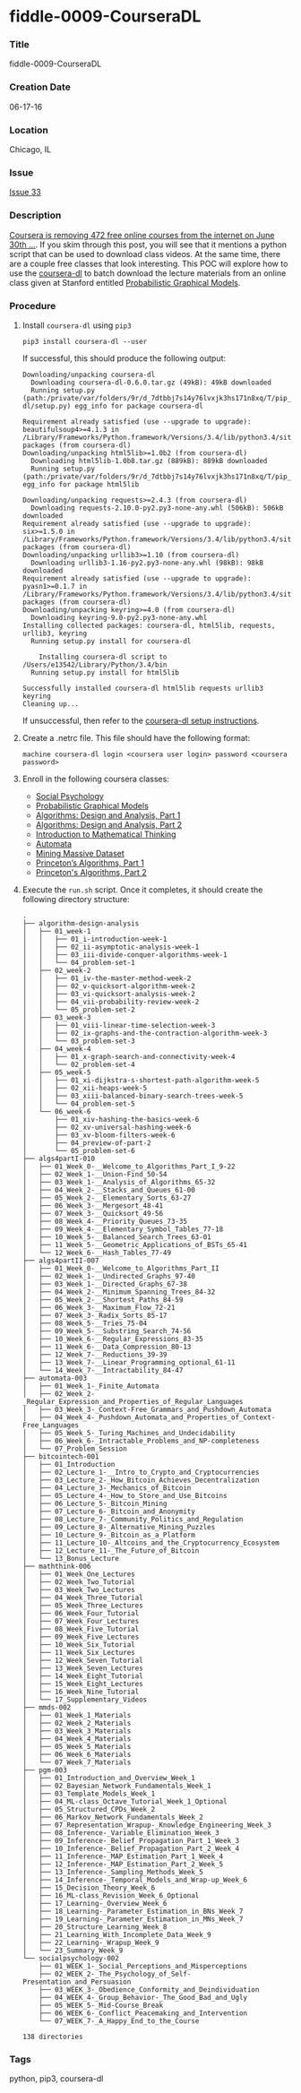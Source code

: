 fiddle-0009-CourseraDL
======

### Title

fiddle-0009-CourseraDL


### Creation Date

06-17-16


### Location

Chicago, IL


### Issue

[Issue 33](https://github.com/bradyhouse/house/issues/33)


### Description

[Coursera is removing 472 free online courses from the internet on June 30th ...](https://medium.freecodecamp.com/the-day-472-free-online-courses-will-vanish-from-the-internet-3060bb4e9704#.n24mk56x2).  If you skim through this post, you will see that it mentions a python script that can be used to download class videos.  At the same time, there are a couple free classes that look interesting.  This POC will explore how to use the [coursera-dl](https://github.com/coursera-dl/coursera-dl) to batch download the lecture materials from an online class given at Stanford entitled [Probabilistic Graphical Models](https://class.coursera.org/pgm-003).


### Procedure

1.  Install `coursera-dl` using `pip3`

        pip3 install coursera-dl --user
    
    If successful, this should produce the following output:
    
        Downloading/unpacking coursera-dl
          Downloading coursera-dl-0.6.0.tar.gz (49kB): 49kB downloaded
          Running setup.py (path:/private/var/folders/9r/d_7dtbbj7s14y76lvxjk3hs171n8xq/T/pip_build_e13542/coursera-dl/setup.py) egg_info for package coursera-dl
        
        Requirement already satisfied (use --upgrade to upgrade): beautifulsoup4>=4.1.3 in /Library/Frameworks/Python.framework/Versions/3.4/lib/python3.4/site-packages (from coursera-dl)
        Downloading/unpacking html5lib>=1.0b2 (from coursera-dl)
          Downloading html5lib-1.0b8.tar.gz (889kB): 889kB downloaded
          Running setup.py (path:/private/var/folders/9r/d_7dtbbj7s14y76lvxjk3hs171n8xq/T/pip_build_e13542/html5lib/setup.py) egg_info for package html5lib
        
        Downloading/unpacking requests>=2.4.3 (from coursera-dl)
          Downloading requests-2.10.0-py2.py3-none-any.whl (506kB): 506kB downloaded
        Requirement already satisfied (use --upgrade to upgrade): six>=1.5.0 in /Library/Frameworks/Python.framework/Versions/3.4/lib/python3.4/site-packages (from coursera-dl)
        Downloading/unpacking urllib3>=1.10 (from coursera-dl)
          Downloading urllib3-1.16-py2.py3-none-any.whl (98kB): 98kB downloaded
        Requirement already satisfied (use --upgrade to upgrade): pyasn1>=0.1.7 in /Library/Frameworks/Python.framework/Versions/3.4/lib/python3.4/site-packages (from coursera-dl)
        Downloading/unpacking keyring>=4.0 (from coursera-dl)
          Downloading keyring-9.0-py2.py3-none-any.whl
        Installing collected packages: coursera-dl, html5lib, requests, urllib3, keyring
          Running setup.py install for coursera-dl
        
            Installing coursera-dl script to /Users/e13542/Library/Python/3.4/bin
          Running setup.py install for html5lib
        
        Successfully installed coursera-dl html5lib requests urllib3 keyring
        Cleaning up...
    
    If unsuccessful, then refer to the [coursera-dl setup instructions](https://github.com/coursera-dl/coursera-dl).

2.  Create a .netrc file. This file should have the following format:

        machine coursera-dl login <coursera user login> password <coursera password>

3.  Enroll in the following coursera classes:
    
    *   [Social Psychology](https://www.class-central.com/mooc/555/coursera-social-psychology)
    *   [Probabilistic Graphical Models](https://www.class-central.com/mooc/309/coursera-probabilistic-graphical-models)
    *   [Algorithms: Design and Analysis, Part 1](https://www.class-central.com/mooc/374/coursera-algorithms-design-and-analysis-part-1)
    *   [Algorithms: Design and Analysis, Part 2](https://www.class-central.com/mooc/426/coursera-algorithms-design-and-analysis-part-2)
    *   [Introduction to Mathematical Thinking](https://www.class-central.com/mooc/370/coursera-introduction-to-mathematical-thinking)  
    *   [Automata](https://www.class-central.com/mooc/376/coursera-automata)
    *   [Mining Massive Dataset](https://www.class-central.com/mooc/2406/coursera-mining-massive-datasets)
    *   [Princeton’s Algorithms, Part 1](https://www.class-central.com/mooc/339/coursera-algorithms-part-i)
    *   [Princeton's Algorithms, Part 2](https://www.class-central.com/mooc/340/coursera-algorithms-part-ii)

4.  Execute the `run.sh` script. Once it completes, it should create the following directory structure:

        .
        ├── algorithm-design-analysis
        │   ├── 01_week-1
        │   │   ├── 01_i-introduction-week-1
        │   │   ├── 02_ii-asymptotic-analysis-week-1
        │   │   ├── 03_iii-divide-conquer-algorithms-week-1
        │   │   └── 04_problem-set-1
        │   ├── 02_week-2
        │   │   ├── 01_iv-the-master-method-week-2
        │   │   ├── 02_v-quicksort-algorithm-week-2
        │   │   ├── 03_vi-quicksort-analysis-week-2
        │   │   ├── 04_vii-probability-review-week-2
        │   │   └── 05_problem-set-2
        │   ├── 03_week-3
        │   │   ├── 01_viii-linear-time-selection-week-3
        │   │   ├── 02_ix-graphs-and-the-contraction-algorithm-week-3
        │   │   └── 03_problem-set-3
        │   ├── 04_week-4
        │   │   ├── 01_x-graph-search-and-connectivity-week-4
        │   │   └── 02_problem-set-4
        │   ├── 05_week-5
        │   │   ├── 01_xi-dijkstra-s-shortest-path-algorithm-week-5
        │   │   ├── 02_xii-heaps-week-5
        │   │   ├── 03_xiii-balanced-binary-search-trees-week-5
        │   │   └── 04_problem-set-5
        │   └── 06_week-6
        │       ├── 01_xiv-hashing-the-basics-week-6
        │       ├── 02_xv-universal-hashing-week-6
        │       ├── 03_xv-bloom-filters-week-6
        │       ├── 04_preview-of-part-2
        │       └── 05_problem-set-6
        ├── algs4partI-010
        │   ├── 01_Week_0-__Welcome_to_Algorithms_Part_I_9-22
        │   ├── 02_Week_1-__Union-Find_50-54
        │   ├── 03_Week_1-__Analysis_of_Algorithms_65-32
        │   ├── 04_Week_2-__Stacks_and_Queues_61-00
        │   ├── 05_Week_2-__Elementary_Sorts_63-27
        │   ├── 06_Week_3-__Mergesort_48-41
        │   ├── 07_Week_3-__Quicksort_49-56
        │   ├── 08_Week_4-__Priority_Queues_73-35
        │   ├── 09_Week_4-__Elementary_Symbol_Tables_77-18
        │   ├── 10_Week_5-__Balanced_Search_Trees_63-01
        │   ├── 11_Week_5-__Geometric_Applications_of_BSTs_65-41
        │   └── 12_Week_6-__Hash_Tables_77-49
        ├── algs4partII-007
        │   ├── 01_Week_0-__Welcome_to_Algorithms_Part_II
        │   ├── 02_Week_1-__Undirected_Graphs_97-40
        │   ├── 03_Week_1-__Directed_Graphs_67-38
        │   ├── 04_Week_2-__Minimum_Spanning_Trees_84-32
        │   ├── 05_Week_2-__Shortest_Paths_84-59
        │   ├── 06_Week_3-__Maximum_Flow_72-21
        │   ├── 07_Week_3-_Radix_Sorts_85-17
        │   ├── 08_Week_5-__Tries_75-04
        │   ├── 09_Week_5-__Substring_Search_74-56
        │   ├── 10_Week_6-__Regular_Expressions_83-35
        │   ├── 11_Week_6-__Data_Compression_80-13
        │   ├── 12_Week_7-__Reductions_39-39
        │   ├── 13_Week_7-__Linear_Programming_optional_61-11
        │   └── 14_Week_7-__Intractability_84-47
        ├── automata-003
        │   ├── 01_Week_1-_Finite_Automata
        │   ├── 02_Week_2-_Regular_Expression_and_Properties_of_Regular_Languages
        │   ├── 03_Week_3-_Context-Free_Grammars_and_Pushdown_Automata
        │   ├── 04_Week_4-_Pushdown_Automata_and_Properties_of_Context-Free_Languages
        │   ├── 05_Week_5-_Turing_Machines_and_Undecidability
        │   ├── 06_Week_6-_Intractable_Problems_and_NP-completeness
        │   └── 07_Problem_Session
        ├── bitcointech-001
        │   ├── 01_Introduction
        │   ├── 02_Lecture_1-__Intro_to_Crypto_and_Cryptocurrencies
        │   ├── 03_Lecture_2-_How_Bitcoin_Achieves_Decentralization
        │   ├── 04_Lecture_3-_Mechanics_of_Bitcoin
        │   ├── 05_Lecture_4-_How_to_Store_and_Use_Bitcoins
        │   ├── 06_Lecture_5-_Bitcoin_Mining
        │   ├── 07_Lecture_6-_Bitcoin_and_Anonymity
        │   ├── 08_Lecture_7-_Community_Politics_and_Regulation
        │   ├── 09_Lecture_8-_Alternative_Mining_Puzzles
        │   ├── 10_Lecture_9-_Bitcoin_as_a_Platform
        │   ├── 11_Lecture_10-_Altcoins_and_the_Cryptocurrency_Ecosystem
        │   ├── 12_Lecture_11-_The_Future_of_Bitcoin
        │   └── 13_Bonus_Lecture
        ├── maththink-006
        │   ├── 01_Week_One_Lectures
        │   ├── 02_Week_Two_Tutorial
        │   ├── 03_Week_Two_Lectures
        │   ├── 04_Week_Three_Tutorial
        │   ├── 05_Week_Three_Lectures
        │   ├── 06_Week_Four_Tutorial
        │   ├── 07_Week_Four_Lectures
        │   ├── 08_Week_Five_Tutorial
        │   ├── 09_Week_Five_Lectures
        │   ├── 10_Week_Six_Tutorial
        │   ├── 11_Week_Six_Lectures
        │   ├── 12_Week_Seven_Tutorial
        │   ├── 13_Week_Seven_Lectures
        │   ├── 14_Week_Eight_Tutorial
        │   ├── 15_Week_Eight_Lectures
        │   ├── 16_Week_Nine_Tutorial
        │   └── 17_Supplementary_Videos
        ├── mmds-002
        │   ├── 01_Week_1_Materials
        │   ├── 02_Week_2_Materials
        │   ├── 03_Week_3_Materials
        │   ├── 04_Week_4_Materials
        │   ├── 05_Week_5_Materials
        │   ├── 06_Week_6_Materials
        │   └── 07_Week_7_Materials
        ├── pgm-003
        │   ├── 01_Introduction_and_Overview_Week_1
        │   ├── 02_Bayesian_Network_Fundamentals_Week_1
        │   ├── 03_Template_Models_Week_1
        │   ├── 04_ML-class_Octave_Tutorial_Week_1_Optional
        │   ├── 05_Structured_CPDs_Week_2
        │   ├── 06_Markov_Network_Fundamentals_Week_2
        │   ├── 07_Representation_Wrapup-_Knowledge_Engineering_Week_3
        │   ├── 08_Inference-_Variable_Elimination_Week_3
        │   ├── 09_Inference-_Belief_Propagation_Part_1_Week_3
        │   ├── 10_Inference-_Belief_Propagation_Part_2_Week_4
        │   ├── 11_Inference-_MAP_Estimation_Part_1_Week_4
        │   ├── 12_Inference-_MAP_Estimation_Part_2_Week_5
        │   ├── 13_Inference-_Sampling_Methods_Week_5
        │   ├── 14_Inference-_Temporal_Models_and_Wrap-up_Week_6
        │   ├── 15_Decision_Theory_Week_6
        │   ├── 16_ML-class_Revision_Week_6_Optional
        │   ├── 17_Learning-_Overview_Week_6
        │   ├── 18_Learning-_Parameter_Estimation_in_BNs_Week_7
        │   ├── 19_Learning-_Parameter_Estimation_in_MNs_Week_7
        │   ├── 20_Structure_Learning_Week_8
        │   ├── 21_Learning_With_Incomplete_Data_Week_9
        │   ├── 22_Learning-_Wrapup_Week_9
        │   └── 23_Summary_Week_9
        └── socialpsychology-002
            ├── 01_WEEK_1-_Social_Perceptions_and_Misperceptions
            ├── 02_WEEK_2-_The_Psychology_of_Self-Presentation_and_Persuasion
            ├── 03_WEEK_3-_Obedience_Conformity_and_Deindividuation
            ├── 04_WEEK_4-_Group_Behavior-_The_Good_Bad_and_Ugly
            ├── 05_WEEK_5-_Mid-Course_Break
            ├── 06_WEEK_6-_Conflict_Peacemaking_and_Intervention
            └── 07_WEEK_7-_A_Happy_End_to_the_Course
        
        138 directories

### Tags

python, pip3, coursera-dl
